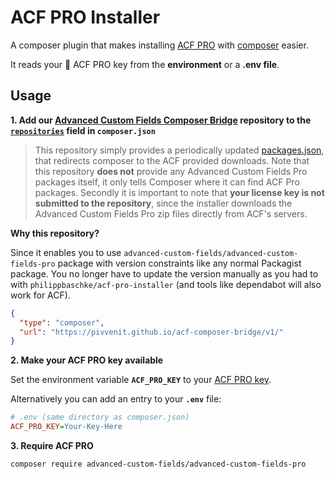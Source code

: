 # ACF PRO Installer


A composer plugin that makes installing [ACF PRO] with [composer] easier. 

It reads your :key: ACF PRO key from the **environment** or a **.env file**.

[ACF PRO]: https://www.advancedcustomfields.com/pro/
[composer]: https://github.com/composer/composer

## Usage

**1. Add our [Advanced Custom Fields Composer Bridge](https://github.com/pivvenit/acf-composer-bridge) repository to the [`repositories`][composer-repositories] field in `composer.json`**
> This repository simply provides a periodically updated [packages.json](https://pivvenit.github.io/acf-composer-bridge/v1/packages.json), that redirects composer to the ACF provided downloads. 
Note that this repository **does not** provide any Advanced Custom Fields Pro packages itself, it only tells Composer where it can find ACF Pro packages.
Secondly it is important to note that **your license key is not submitted to the repository**, since the installer downloads the Advanced Custom Fields Pro zip files directly from ACF's servers.

**Why this repository?**

Since it enables you to use `advanced-custom-fields/advanced-custom-fields-pro` package with version constraints like any normal Packagist package.
You no longer have to update the version manually as you had to with `philippbaschke/acf-pro-installer` (and tools like dependabot will also work for ACF).

```json
{
  "type": "composer",
  "url": "https://pivvenit.github.io/acf-composer-bridge/v1/"
}
```

**2. Make your ACF PRO key available**

Set the environment variable **`ACF_PRO_KEY`** to your [ACF PRO key][acf-account].

Alternatively you can add an entry to your **`.env`** file:

```ini
# .env (same directory as composer.json)
ACF_PRO_KEY=Your-Key-Here
```

**3. Require ACF PRO**

```sh
composer require advanced-custom-fields/advanced-custom-fields-pro
```

[composer-repositories]: https://getcomposer.org/doc/04-schema.md#repositories
[package-gist]: https://gist.github.com/fThues/705da4c6574a4441b488
[acf-account]: https://www.advancedcustomfields.com/my-account/
